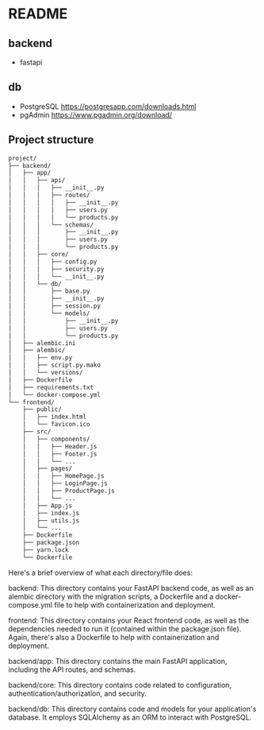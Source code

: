 # README

## backend
- fastapi

## db
- PostgreSQL https://postgresapp.com/downloads.html
- pgAdmin https://www.pgadmin.org/download/

## Project structure
```md
project/
├── backend/
│   ├── app/
│   │   ├── api/
│   │   │   ├── __init__.py
│   │   │   ├── routes/
│   │   │   │   ├── __init__.py
│   │   │   │   ├── users.py
│   │   │   │   └── products.py
│   │   │   └── schemas/
│   │   │       ├── __init__.py
│   │   │       ├── users.py
│   │   │       └── products.py
│   │   ├── core/
│   │   │   ├── config.py
│   │   │   ├── security.py
│   │   │   └── __init__.py
│   │   └── db/
│   │       ├── base.py
│   │       ├── __init__.py
│   │       ├── session.py
│   │       └── models/
│   │           ├── __init__.py
│   │           ├── users.py
│   │           └── products.py
│   ├── alembic.ini
│   ├── alembic/
│   │   ├── env.py
│   │   ├── script.py.mako
│   │   └── versions/
│   ├── Dockerfile
│   ├── requirements.txt
│   └── docker-compose.yml
└── frontend/
    ├── public/
    │   ├── index.html
    │   └── favicon.ico
    ├── src/
    │   ├── components/
    │   │   ├── Header.js
    │   │   ├── Footer.js
    │   │   └── ...
    │   ├── pages/
    │   │   ├── HomePage.js
    │   │   ├── LoginPage.js
    │   │   ├── ProductPage.js
    │   │   └── ...
    │   ├── App.js
    │   ├── index.js
    │   ├── utils.js
    │   └── ...
    ├── Dockerfile
    ├── package.json
    ├── yarn.lock
    └── Dockerfile
```

Here's a brief overview of what each directory/file does:

backend: This directory contains your FastAPI backend code, as well as an alembic directory with the migration scripts, a Dockerfile and a docker-compose.yml file to help with containerization and deployment.

frontend: This directory contains your React frontend code, as well as the dependencies needed to run it (contained within the package.json file). Again, there's also a Dockerfile to help with containerization and deployment.

backend/app: This directory contains the main FastAPI application, including the API routes, and schemas.

backend/core: This directory contains code related to configuration, authentication/authorization, and security.

backend/db: This directory contains code and models for your application's database. It employs SQLAlchemy as an ORM to interact with PostgreSQL.